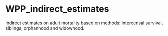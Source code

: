 # WPP_indirect_estimates
Indirect estimates on adult mortality based on methods: intercensal survival, siblings, orphanhood and widowhood.
